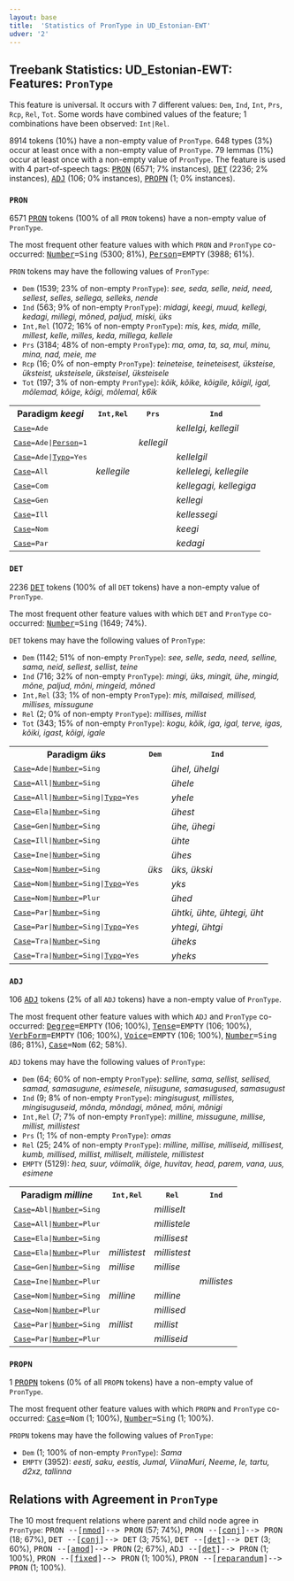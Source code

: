 ```yaml
---
layout: base
title:  'Statistics of PronType in UD_Estonian-EWT'
udver: '2'
---
```


## Treebank Statistics: UD_Estonian-EWT: Features: `PronType`

This feature is universal.
It occurs with 7 different values: `Dem`, `Ind`, `Int`, `Prs`, `Rcp`, `Rel`, `Tot`.
Some words have combined values of the feature; 1 combinations have been observed: `Int|Rel`.

8914 tokens (10%) have a non-empty value of `PronType`.
648 types (3%) occur at least once with a non-empty value of `PronType`.
79 lemmas (1%) occur at least once with a non-empty value of `PronType`.
The feature is used with 4 part-of-speech tags: <tt><a href="et_ewt-pos-PRON.html">PRON</a></tt> (6571; 7% instances), <tt><a href="et_ewt-pos-DET.html">DET</a></tt> (2236; 2% instances), <tt><a href="et_ewt-pos-ADJ.html">ADJ</a></tt> (106; 0% instances), <tt><a href="et_ewt-pos-PROPN.html">PROPN</a></tt> (1; 0% instances).

### `PRON`

6571 <tt><a href="et_ewt-pos-PRON.html">PRON</a></tt> tokens (100% of all `PRON` tokens) have a non-empty value of `PronType`.

The most frequent other feature values with which `PRON` and `PronType` co-occurred: <tt><a href="et_ewt-feat-Number.html">Number</a></tt><tt>=Sing</tt> (5300; 81%), <tt><a href="et_ewt-feat-Person.html">Person</a></tt><tt>=EMPTY</tt> (3988; 61%).

`PRON` tokens may have the following values of `PronType`:

* `Dem` (1539; 23% of non-empty `PronType`): <em>see, seda, selle, neid, need, sellest, selles, sellega, selleks, nende</em>
* `Ind` (563; 9% of non-empty `PronType`): <em>midagi, keegi, muud, kellegi, kedagi, millegi, mõned, paljud, miski, üks</em>
* `Int,Rel` (1072; 16% of non-empty `PronType`): <em>mis, kes, mida, mille, millest, kelle, milles, keda, millega, kellele</em>
* `Prs` (3184; 48% of non-empty `PronType`): <em>ma, oma, ta, sa, mul, minu, mina, nad, meie, me</em>
* `Rcp` (16; 0% of non-empty `PronType`): <em>teineteise, teineteisest, üksteise, üksteist, uksteisele, üksteisel, üksteisele</em>
* `Tot` (197; 3% of non-empty `PronType`): <em>kõik, kõike, kõigile, kõigil, igal, mõlemad, kõige, kõigi, mõlemal, k6ik</em>

<table>
  <tr><th>Paradigm <i>keegi</i></th><th><tt>Int,Rel</tt></th><th><tt>Prs</tt></th><th><tt>Ind</tt></th></tr>
  <tr><td><tt><tt><a href="et_ewt-feat-Case.html">Case</a></tt><tt>=Ade</tt></tt></td><td></td><td></td><td><em>kellelgi, kellegil</em></td></tr>
  <tr><td><tt><tt><a href="et_ewt-feat-Case.html">Case</a></tt><tt>=Ade</tt>|<tt><a href="et_ewt-feat-Person.html">Person</a></tt><tt>=1</tt></tt></td><td></td><td><em>kellegil</em></td><td></td></tr>
  <tr><td><tt><tt><a href="et_ewt-feat-Case.html">Case</a></tt><tt>=Ade</tt>|<tt><a href="et_ewt-feat-Typo.html">Typo</a></tt><tt>=Yes</tt></tt></td><td></td><td></td><td><em>kellelgil</em></td></tr>
  <tr><td><tt><tt><a href="et_ewt-feat-Case.html">Case</a></tt><tt>=All</tt></tt></td><td><em>kellegile</em></td><td></td><td><em>kellelegi, kellegile</em></td></tr>
  <tr><td><tt><tt><a href="et_ewt-feat-Case.html">Case</a></tt><tt>=Com</tt></tt></td><td></td><td></td><td><em>kellegagi, kellegiga</em></td></tr>
  <tr><td><tt><tt><a href="et_ewt-feat-Case.html">Case</a></tt><tt>=Gen</tt></tt></td><td></td><td></td><td><em>kellegi</em></td></tr>
  <tr><td><tt><tt><a href="et_ewt-feat-Case.html">Case</a></tt><tt>=Ill</tt></tt></td><td></td><td></td><td><em>kellessegi</em></td></tr>
  <tr><td><tt><tt><a href="et_ewt-feat-Case.html">Case</a></tt><tt>=Nom</tt></tt></td><td></td><td></td><td><em>keegi</em></td></tr>
  <tr><td><tt><tt><a href="et_ewt-feat-Case.html">Case</a></tt><tt>=Par</tt></tt></td><td></td><td></td><td><em>kedagi</em></td></tr>
</table>

### `DET`

2236 <tt><a href="et_ewt-pos-DET.html">DET</a></tt> tokens (100% of all `DET` tokens) have a non-empty value of `PronType`.

The most frequent other feature values with which `DET` and `PronType` co-occurred: <tt><a href="et_ewt-feat-Number.html">Number</a></tt><tt>=Sing</tt> (1649; 74%).

`DET` tokens may have the following values of `PronType`:

* `Dem` (1142; 51% of non-empty `PronType`): <em>see, selle, seda, need, selline, sama, neid, sellest, sellist, teine</em>
* `Ind` (716; 32% of non-empty `PronType`): <em>mingi, üks, mingit, ühe, mingid, mõne, paljud, mõni, mingeid, mõned</em>
* `Int,Rel` (33; 1% of non-empty `PronType`): <em>mis, millaised, millised, millises, missugune</em>
* `Rel` (2; 0% of non-empty `PronType`): <em>millises, millist</em>
* `Tot` (343; 15% of non-empty `PronType`): <em>kogu, kõik, iga, igal, terve, igas, kõiki, igast, kõigi, igale</em>

<table>
  <tr><th>Paradigm <i>üks</i></th><th><tt>Dem</tt></th><th><tt>Ind</tt></th></tr>
  <tr><td><tt><tt><a href="et_ewt-feat-Case.html">Case</a></tt><tt>=Ade</tt>|<tt><a href="et_ewt-feat-Number.html">Number</a></tt><tt>=Sing</tt></tt></td><td></td><td><em>ühel, ühelgi</em></td></tr>
  <tr><td><tt><tt><a href="et_ewt-feat-Case.html">Case</a></tt><tt>=All</tt>|<tt><a href="et_ewt-feat-Number.html">Number</a></tt><tt>=Sing</tt></tt></td><td></td><td><em>ühele</em></td></tr>
  <tr><td><tt><tt><a href="et_ewt-feat-Case.html">Case</a></tt><tt>=All</tt>|<tt><a href="et_ewt-feat-Number.html">Number</a></tt><tt>=Sing</tt>|<tt><a href="et_ewt-feat-Typo.html">Typo</a></tt><tt>=Yes</tt></tt></td><td></td><td><em>yhele</em></td></tr>
  <tr><td><tt><tt><a href="et_ewt-feat-Case.html">Case</a></tt><tt>=Ela</tt>|<tt><a href="et_ewt-feat-Number.html">Number</a></tt><tt>=Sing</tt></tt></td><td></td><td><em>ühest</em></td></tr>
  <tr><td><tt><tt><a href="et_ewt-feat-Case.html">Case</a></tt><tt>=Gen</tt>|<tt><a href="et_ewt-feat-Number.html">Number</a></tt><tt>=Sing</tt></tt></td><td></td><td><em>ühe, ühegi</em></td></tr>
  <tr><td><tt><tt><a href="et_ewt-feat-Case.html">Case</a></tt><tt>=Ill</tt>|<tt><a href="et_ewt-feat-Number.html">Number</a></tt><tt>=Sing</tt></tt></td><td></td><td><em>ühte</em></td></tr>
  <tr><td><tt><tt><a href="et_ewt-feat-Case.html">Case</a></tt><tt>=Ine</tt>|<tt><a href="et_ewt-feat-Number.html">Number</a></tt><tt>=Sing</tt></tt></td><td></td><td><em>ühes</em></td></tr>
  <tr><td><tt><tt><a href="et_ewt-feat-Case.html">Case</a></tt><tt>=Nom</tt>|<tt><a href="et_ewt-feat-Number.html">Number</a></tt><tt>=Sing</tt></tt></td><td><em>üks</em></td><td><em>üks, ükski</em></td></tr>
  <tr><td><tt><tt><a href="et_ewt-feat-Case.html">Case</a></tt><tt>=Nom</tt>|<tt><a href="et_ewt-feat-Number.html">Number</a></tt><tt>=Sing</tt>|<tt><a href="et_ewt-feat-Typo.html">Typo</a></tt><tt>=Yes</tt></tt></td><td></td><td><em>yks</em></td></tr>
  <tr><td><tt><tt><a href="et_ewt-feat-Case.html">Case</a></tt><tt>=Nom</tt>|<tt><a href="et_ewt-feat-Number.html">Number</a></tt><tt>=Plur</tt></tt></td><td></td><td><em>ühed</em></td></tr>
  <tr><td><tt><tt><a href="et_ewt-feat-Case.html">Case</a></tt><tt>=Par</tt>|<tt><a href="et_ewt-feat-Number.html">Number</a></tt><tt>=Sing</tt></tt></td><td></td><td><em>ühtki, ühte, ühtegi, üht</em></td></tr>
  <tr><td><tt><tt><a href="et_ewt-feat-Case.html">Case</a></tt><tt>=Par</tt>|<tt><a href="et_ewt-feat-Number.html">Number</a></tt><tt>=Sing</tt>|<tt><a href="et_ewt-feat-Typo.html">Typo</a></tt><tt>=Yes</tt></tt></td><td></td><td><em>yhtegi, ühtgi</em></td></tr>
  <tr><td><tt><tt><a href="et_ewt-feat-Case.html">Case</a></tt><tt>=Tra</tt>|<tt><a href="et_ewt-feat-Number.html">Number</a></tt><tt>=Sing</tt></tt></td><td></td><td><em>üheks</em></td></tr>
  <tr><td><tt><tt><a href="et_ewt-feat-Case.html">Case</a></tt><tt>=Tra</tt>|<tt><a href="et_ewt-feat-Number.html">Number</a></tt><tt>=Sing</tt>|<tt><a href="et_ewt-feat-Typo.html">Typo</a></tt><tt>=Yes</tt></tt></td><td></td><td><em>yheks</em></td></tr>
</table>

### `ADJ`

106 <tt><a href="et_ewt-pos-ADJ.html">ADJ</a></tt> tokens (2% of all `ADJ` tokens) have a non-empty value of `PronType`.

The most frequent other feature values with which `ADJ` and `PronType` co-occurred: <tt><a href="et_ewt-feat-Degree.html">Degree</a></tt><tt>=EMPTY</tt> (106; 100%), <tt><a href="et_ewt-feat-Tense.html">Tense</a></tt><tt>=EMPTY</tt> (106; 100%), <tt><a href="et_ewt-feat-VerbForm.html">VerbForm</a></tt><tt>=EMPTY</tt> (106; 100%), <tt><a href="et_ewt-feat-Voice.html">Voice</a></tt><tt>=EMPTY</tt> (106; 100%), <tt><a href="et_ewt-feat-Number.html">Number</a></tt><tt>=Sing</tt> (86; 81%), <tt><a href="et_ewt-feat-Case.html">Case</a></tt><tt>=Nom</tt> (62; 58%).

`ADJ` tokens may have the following values of `PronType`:

* `Dem` (64; 60% of non-empty `PronType`): <em>selline, sama, sellist, sellised, samad, samasugune, esimesele, niisugune, samasugused, samasugust</em>
* `Ind` (9; 8% of non-empty `PronType`): <em>mingisugust, millistes, mingisuguseid, mõnda, mõndagi, mõned, mõni, mõnigi</em>
* `Int,Rel` (7; 7% of non-empty `PronType`): <em>milline, missugune, millise, millist, millistest</em>
* `Prs` (1; 1% of non-empty `PronType`): <em>omas</em>
* `Rel` (25; 24% of non-empty `PronType`): <em>milline, millise, milliseid, millisest, kumb, millised, millist, milliselt, millistele, millistest</em>
* `EMPTY` (5129): <em>hea, suur, võimalik, õige, huvitav, head, parem, vana, uus, esimene</em>

<table>
  <tr><th>Paradigm <i>milline</i></th><th><tt>Int,Rel</tt></th><th><tt>Rel</tt></th><th><tt>Ind</tt></th></tr>
  <tr><td><tt><tt><a href="et_ewt-feat-Case.html">Case</a></tt><tt>=Abl</tt>|<tt><a href="et_ewt-feat-Number.html">Number</a></tt><tt>=Sing</tt></tt></td><td></td><td><em>milliselt</em></td><td></td></tr>
  <tr><td><tt><tt><a href="et_ewt-feat-Case.html">Case</a></tt><tt>=All</tt>|<tt><a href="et_ewt-feat-Number.html">Number</a></tt><tt>=Plur</tt></tt></td><td></td><td><em>millistele</em></td><td></td></tr>
  <tr><td><tt><tt><a href="et_ewt-feat-Case.html">Case</a></tt><tt>=Ela</tt>|<tt><a href="et_ewt-feat-Number.html">Number</a></tt><tt>=Sing</tt></tt></td><td></td><td><em>millisest</em></td><td></td></tr>
  <tr><td><tt><tt><a href="et_ewt-feat-Case.html">Case</a></tt><tt>=Ela</tt>|<tt><a href="et_ewt-feat-Number.html">Number</a></tt><tt>=Plur</tt></tt></td><td><em>millistest</em></td><td><em>millistest</em></td><td></td></tr>
  <tr><td><tt><tt><a href="et_ewt-feat-Case.html">Case</a></tt><tt>=Gen</tt>|<tt><a href="et_ewt-feat-Number.html">Number</a></tt><tt>=Sing</tt></tt></td><td><em>millise</em></td><td><em>millise</em></td><td></td></tr>
  <tr><td><tt><tt><a href="et_ewt-feat-Case.html">Case</a></tt><tt>=Ine</tt>|<tt><a href="et_ewt-feat-Number.html">Number</a></tt><tt>=Plur</tt></tt></td><td></td><td></td><td><em>millistes</em></td></tr>
  <tr><td><tt><tt><a href="et_ewt-feat-Case.html">Case</a></tt><tt>=Nom</tt>|<tt><a href="et_ewt-feat-Number.html">Number</a></tt><tt>=Sing</tt></tt></td><td><em>milline</em></td><td><em>milline</em></td><td></td></tr>
  <tr><td><tt><tt><a href="et_ewt-feat-Case.html">Case</a></tt><tt>=Nom</tt>|<tt><a href="et_ewt-feat-Number.html">Number</a></tt><tt>=Plur</tt></tt></td><td></td><td><em>millised</em></td><td></td></tr>
  <tr><td><tt><tt><a href="et_ewt-feat-Case.html">Case</a></tt><tt>=Par</tt>|<tt><a href="et_ewt-feat-Number.html">Number</a></tt><tt>=Sing</tt></tt></td><td><em>millist</em></td><td><em>millist</em></td><td></td></tr>
  <tr><td><tt><tt><a href="et_ewt-feat-Case.html">Case</a></tt><tt>=Par</tt>|<tt><a href="et_ewt-feat-Number.html">Number</a></tt><tt>=Plur</tt></tt></td><td></td><td><em>milliseid</em></td><td></td></tr>
</table>

### `PROPN`

1 <tt><a href="et_ewt-pos-PROPN.html">PROPN</a></tt> tokens (0% of all `PROPN` tokens) have a non-empty value of `PronType`.

The most frequent other feature values with which `PROPN` and `PronType` co-occurred: <tt><a href="et_ewt-feat-Case.html">Case</a></tt><tt>=Nom</tt> (1; 100%), <tt><a href="et_ewt-feat-Number.html">Number</a></tt><tt>=Sing</tt> (1; 100%).

`PROPN` tokens may have the following values of `PronType`:

* `Dem` (1; 100% of non-empty `PronType`): <em>Sama</em>
* `EMPTY` (3952): <em>eesti, saku, eestis, Jumal, ViinaMuri, Neeme, le, tartu, d2xz, tallinna</em>

## Relations with Agreement in `PronType`

The 10 most frequent relations where parent and child node agree in `PronType`:
<tt>PRON --[<tt><a href="et_ewt-dep-nmod.html">nmod</a></tt>]--> PRON</tt> (57; 74%),
<tt>PRON --[<tt><a href="et_ewt-dep-conj.html">conj</a></tt>]--> PRON</tt> (18; 67%),
<tt>DET --[<tt><a href="et_ewt-dep-conj.html">conj</a></tt>]--> DET</tt> (3; 75%),
<tt>DET --[<tt><a href="et_ewt-dep-det.html">det</a></tt>]--> DET</tt> (3; 60%),
<tt>PRON --[<tt><a href="et_ewt-dep-amod.html">amod</a></tt>]--> PRON</tt> (2; 67%),
<tt>ADJ --[<tt><a href="et_ewt-dep-det.html">det</a></tt>]--> PRON</tt> (1; 100%),
<tt>PRON --[<tt><a href="et_ewt-dep-fixed.html">fixed</a></tt>]--> PRON</tt> (1; 100%),
<tt>PRON --[<tt><a href="et_ewt-dep-reparandum.html">reparandum</a></tt>]--> PRON</tt> (1; 100%).

